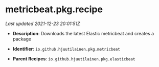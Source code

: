 # metricbeat.pkg.recipe

_Last updated 2021-12-23 20:01:51Z_

- **Description**: Downloads the latest Elastic metricbeat and creates a package

- **Identifier**: `io.github.hjuutilainen.pkg.metricbeat`

- **Parent Recipes**: `io.github.hjuutilainen.pkg.elasticbeat`
